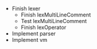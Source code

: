 - Finish lexer
  - Finish lexMultiLineComment
  - Test lexMultiLineComment
  - Finish lexOperator
- Implement parser
- Implement vm
